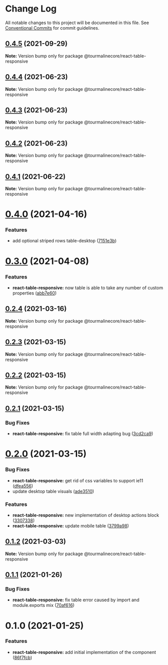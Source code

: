 # Change Log

All notable changes to this project will be documented in this file.
See [Conventional Commits](https://conventionalcommits.org) for commit guidelines.

## [0.4.5](https://github.com/TourmalineCore/React-Packages/compare/@tourmalinecore/react-table-responsive@0.4.4...@tourmalinecore/react-table-responsive@0.4.5) (2021-09-29)

**Note:** Version bump only for package @tourmalinecore/react-table-responsive





## [0.4.4](https://github.com/TourmalineCore/React-Packages/compare/@tourmalinecore/react-table-responsive@0.4.3...@tourmalinecore/react-table-responsive@0.4.4) (2021-06-23)

**Note:** Version bump only for package @tourmalinecore/react-table-responsive





## [0.4.3](https://github.com/TourmalineCore/React-Packages/compare/@tourmalinecore/react-table-responsive@0.4.1...@tourmalinecore/react-table-responsive@0.4.3) (2021-06-23)

**Note:** Version bump only for package @tourmalinecore/react-table-responsive





## [0.4.2](https://github.com/TourmalineCore/React-Packages/compare/@tourmalinecore/react-table-responsive@0.4.1...@tourmalinecore/react-table-responsive@0.4.2) (2021-06-23)

**Note:** Version bump only for package @tourmalinecore/react-table-responsive





## [0.4.1](https://github.com/TourmalineCore/React-Packages/compare/@tourmalinecore/react-table-responsive@0.4.0...@tourmalinecore/react-table-responsive@0.4.1) (2021-06-22)

**Note:** Version bump only for package @tourmalinecore/react-table-responsive





# [0.4.0](https://github.com/TourmalineCore/React-Packages/compare/@tourmalinecore/react-table-responsive@0.3.0...@tourmalinecore/react-table-responsive@0.4.0) (2021-04-16)


### Features

* add optional striped rows table-desktop ([7151e3b](https://github.com/TourmalineCore/React-Packages/commit/7151e3b30fa58889d56ac73eccff312058b57281))





# [0.3.0](https://github.com/TourmalineCore/React-Packages/compare/@tourmalinecore/react-table-responsive@0.2.4...@tourmalinecore/react-table-responsive@0.3.0) (2021-04-08)


### Features

* **react-table-responsive:** now table is able to take any number of custom properties ([abb7e60](https://github.com/TourmalineCore/React-Packages/commit/abb7e60794dd439b8965a607a8f15dcf3e9425c1))





## [0.2.4](https://github.com/TourmalineCore/React-Packages/compare/@tourmalinecore/react-table-responsive@0.2.3...@tourmalinecore/react-table-responsive@0.2.4) (2021-03-16)

**Note:** Version bump only for package @tourmalinecore/react-table-responsive





## [0.2.3](https://github.com/TourmalineCore/React-Packages/compare/@tourmalinecore/react-table-responsive@0.2.2...@tourmalinecore/react-table-responsive@0.2.3) (2021-03-15)

**Note:** Version bump only for package @tourmalinecore/react-table-responsive





## [0.2.2](https://github.com/TourmalineCore/React-Packages/compare/@tourmalinecore/react-table-responsive@0.2.1...@tourmalinecore/react-table-responsive@0.2.2) (2021-03-15)

**Note:** Version bump only for package @tourmalinecore/react-table-responsive





## [0.2.1](https://github.com/TourmalineCore/React-Packages/compare/@tourmalinecore/react-table-responsive@0.2.0...@tourmalinecore/react-table-responsive@0.2.1) (2021-03-15)


### Bug Fixes

* **react-table-responsive:** fix table full width adapting bug ([3cd2ca9](https://github.com/TourmalineCore/React-Packages/commit/3cd2ca9a26a2e75984d38e219d383705fbf2d7f6))





# [0.2.0](https://github.com/TourmalineCore/React-Packages/compare/@tourmalinecore/react-table-responsive@0.1.2...@tourmalinecore/react-table-responsive@0.2.0) (2021-03-15)


### Bug Fixes

* **react-table-responsive:** get rid of css variables to support ie11 ([dfea556](https://github.com/TourmalineCore/React-Packages/commit/dfea5566b1f5e2a80db4d993255c736cf8bd72a8))
* update desktop table visuals ([ade3510](https://github.com/TourmalineCore/React-Packages/commit/ade3510ffb4d87449d562526435173404a89499b))


### Features

* **react-table-responsive:** new implementation of desktop actions block ([3307338](https://github.com/TourmalineCore/React-Packages/commit/3307338bf3a4ee07d6eeac98f2268aafe6fc62c5))
* **react-table-responsive:** update mobile table ([3799a98](https://github.com/TourmalineCore/React-Packages/commit/3799a9827ff907ad67859ee49bb8f4b7f58b4e18))





## [0.1.2](https://github.com/TourmalineCore/React-Packages/compare/@tourmalinecore/react-table-responsive@0.1.1...@tourmalinecore/react-table-responsive@0.1.2) (2021-03-03)

**Note:** Version bump only for package @tourmalinecore/react-table-responsive





## [0.1.1](https://github.com/TourmalineCore/React-Packages/compare/@tourmalinecore/react-table-responsive@0.1.0...@tourmalinecore/react-table-responsive@0.1.1) (2021-01-26)


### Bug Fixes

* **react-table-responsive:** fix table error caused by import and module.exports mix ([70af616](https://github.com/TourmalineCore/React-Packages/commit/70af616d5c595b68404d790666c89bbf6b6de177))





# 0.1.0 (2021-01-25)


### Features

* **react-table-responsive:** add initial implementation of the component ([86f7fcb](https://github.com/TourmalineCore/React-Packages/commit/86f7fcb8611c60a2033ed59d6e9f589bd165f42c))
